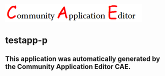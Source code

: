 ![CAE](https://github.com/CAE-Community-Application-Editor/CAE-Deployment-Temp/blob/master/img/logo.png)  

testapp-p
===================


This application was automatically generated by the Community Application Editor CAE.  
---------------
